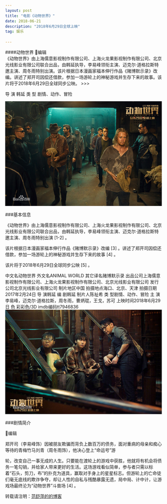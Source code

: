 ```yaml
---
layout: post
title: "电影《动物世界》"
date: 2018-06-21
description: "2018年6月29日全球上映"
tag: 娱乐 

---    
```



####动物世界 编辑  
《动物世界》由上海儒意影视制作有限公司、上海火龙果影视制作有限公司、北京光线影业有限公司联合出品，由韩延执导，李易峰领衔主演、迈克尔·道格拉斯特邀主演、周冬雨特别出演。该片根据日本漫画家福本伸行作品《赌博默示录》改编。讲述了郑开司因偿还借款，参加一场游轮上的神秘游戏并生存下来的故事。该片将于2018年6月29日全球同步公映。 >>> 


导    演 韩延 
类    型 剧情、动作、冒险 

![image](https://github.com/Fanshuping/Fanshuping.github.io/blob/master/8.jpg?raw=true)

###基本信息 


《动物世界》由上海儒意影视制作有限公司、上海火龙果影视制作有限公司、北京光线影业有限公司联合出品，由韩延执导，李易峰领衔主演、迈克尔·道格拉斯特邀主演、周冬雨特别出演 [1-2]  。

该片根据日本漫画家福本伸行作品《赌博默示录》改编 [3]  。讲述了郑开司因偿还借款，参加一场游轮上的神秘游戏并生存下来的故事 [4]  。

该片将于2018年6月29日全球同步公映 [5]  。

中文名动物世界 外文名ANIMAL WORLD 其它译名赌博默示录 出品公司上海儒意影视制作有限公司、上海火龙果影视制作有限公司、北京光线影业有限公司 发行公司北京光线影业有限公司 制片地区中国 拍摄地点海口、北京、天津 拍摄日期2017年2月24日  导    演韩延 编    剧韩延 制片人陈祉希 类    型剧情、动作、冒险 主    演李易峰，迈克尔·道格拉斯，周冬雨，曹炳琨，王戈，苏可 上映时间2018年6月29日 色    彩彩色/3D imdb编码tt7946836 
![image](https://github.com/Fanshuping/Fanshuping.github.io/blob/master/images/9.jpg?raw=true)

###剧情简介

编辑

郑开司（李易峰饰）因被朋友欺骗而背负上数百万的债务，面对重病的母亲和痴心等待的青梅竹马刘青（周冬雨饰），他决心登上“命运号”游 

 轮，改变自己一事无成的人生。只要能在渡轮上的游戏中获胜，他就将有机会将债务一笔勾销，并给家人带来更好的生活。这场游戏看似简单，参与者只需以标着“石头，剪刀，布”的扑克为道具，赢取对手身上的星星标志。但游轮上的亡命徒们毫无底线的欺诈争夺，却让人性的自私与残酷暴露无遗，局中局、计中计，让游戏场最终沦为“动物世界”斗兽场 [4]  。

转载请注明：[范舒萍的的博客](https://fanshuping.github.io)
